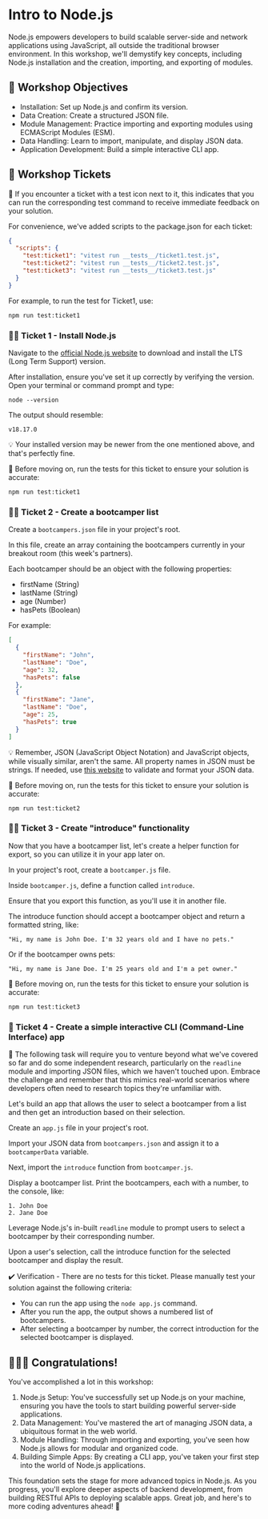 # Intro to Node.js

Node.js empowers developers to build scalable server-side and network applications using JavaScript, all outside the traditional browser environment. In this workshop, we'll demystify key concepts, including Node.js installation and the creation, importing, and exporting of modules.

## 🎯 Workshop Objectives

- Installation: Set up Node.js and confirm its version.
- Data Creation: Create a structured JSON file.
- Module Management: Practice importing and exporting modules using ECMAScript Modules (ESM).
- Data Handling: Learn to import, manipulate, and display JSON data.
- Application Development: Build a simple interactive CLI app.

## 🎫 Workshop Tickets

🧪 If you encounter a ticket with a test icon next to it, this indicates that you can run the corresponding test command to receive immediate feedback on your solution.

For convenience, we've added scripts to the package.json for each ticket:

```json
{
  "scripts": {
    "test:ticket1": "vitest run __tests__/ticket1.test.js",
    "test:ticket2": "vitest run __tests__/ticket2.test.js",
    "test:ticket3": "vitest run __tests__/ticket3.test.js"
  }
}
```

For example, to run the test for Ticket1, use:

```
npm run test:ticket1
```

### 🧪🎫 Ticket 1 - Install Node.js

Navigate to the [official Node.js website](https://nodejs.org/en) to download and install the LTS (Long Term Support) version.

After installation, ensure you've set it up correctly by verifying the version. Open your terminal or command prompt and type:

```
node --version
```

The output should resemble:

```
v18.17.0
```

💡 Your installed version may be newer from the one mentioned above, and that's perfectly fine.

🧪 Before moving on, run the tests for this ticket to ensure your solution is accurate:

```
npm run test:ticket1
```

### 🧪🎫 Ticket 2 - Create a bootcamper list

Create a `bootcampers.json` file in your project's root.

In this file, create an array containing the bootcampers currently in your breakout room (this week's partners).

Each bootcamper should be an object with the following properties:

- firstName (String)
- lastName (String)
- age (Number)
- hasPets (Boolean)

For example:

```json
[
  {
    "firstName": "John",
    "lastName": "Doe",
    "age": 32,
    "hasPets": false
  },
  {
    "firstName": "Jane",
    "lastName": "Doe",
    "age": 25,
    "hasPets": true
  }
]
```

💡 Remember, JSON (JavaScript Object Notation) and JavaScript objects, while visually similar, aren't the same. All property names in JSON must be strings. If needed, use [this website](https://jsonformatter.org/) to validate and format your JSON data.

🧪 Before moving on, run the tests for this ticket to ensure your solution is accurate:

```
npm run test:ticket2
```

### 🧪🎫 Ticket 3 - Create "introduce" functionality

Now that you have a bootcamper list, let's create a helper function for export, so you can utilize it in your app later on.

In your project's root, create a `bootcamper.js` file.

Inside `bootcamper.js`, define a function called `introduce`.

Ensure that you export this function, as you'll use it in another file.

The introduce function should accept a bootcamper object and return a formatted string, like:

```
"Hi, my name is John Doe. I'm 32 years old and I have no pets."
```

Or if the bootcamper owns pets:

```
"Hi, my name is Jane Doe. I'm 25 years old and I'm a pet owner."
```

🧪 Before moving on, run the tests for this ticket to ensure your solution is accurate:

```
npm run test:ticket3
```

### 🎫 Ticket 4 - Create a simple interactive CLI (Command-Line Interface) app

🚀 The following task will require you to venture beyond what we've covered so far and do some independent research, particularly on the `readline` module and importing JSON files, which we haven't touched upon. Embrace the challenge and remember that this mimics real-world scenarios where developers often need to research topics they're unfamiliar with.

Let's build an app that allows the user to select a bootcamper from a list and then get an introduction based on their selection.

Create an `app.js` file in your project's root.

Import your JSON data from `bootcampers.json` and assign it to a `bootcamperData` variable.

Next, import the `introduce` function from `bootcamper.js`.

Display a bootcamper list. Print the bootcampers, each with a number, to the console, like:

```
1. John Doe
2. Jane Doe
```

Leverage Node.js's in-built `readline` module to prompt users to select a bootcamper by their corresponding number.

Upon a user's selection, call the introduce function for the selected bootcamper and display the result.

✔️ Verification - There are no tests for this ticket. Please manually test your solution against the following criteria:

- You can run the app using the `node app.js` command.
- After you run the app, the output shows a numbered list of bootcampers.
- After selecting a bootcamper by number, the correct introduction for the selected bootcamper is displayed.

## 🥳🏁🔥 Congratulations!

You've accomplished a lot in this workshop:

1. Node.js Setup: You've successfully set up Node.js on your machine, ensuring you have the tools to start building powerful server-side applications.
2. Data Management: You've mastered the art of managing JSON data, a ubiquitous format in the web world.
3. Module Handling: Through importing and exporting, you've seen how Node.js allows for modular and organized code.
4. Building Simple Apps: By creating a CLI app, you've taken your first step into the world of Node.js applications.

This foundation sets the stage for more advanced topics in Node.js. As you progress, you'll explore deeper aspects of backend development, from building RESTful APIs to deploying scalable apps. Great job, and here's to more coding adventures ahead! 🚀
